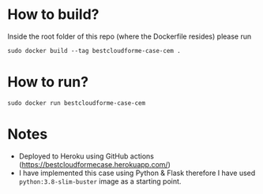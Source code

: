 # How to build?
Inside the root folder of this repo (where the Dockerfile resides) please run
```
sudo docker build --tag bestcloudforme-case-cem .
```

# How to run?
```
sudo docker run bestcloudforme-case-cem
```

# Notes
- Deployed to Heroku using GitHub actions (https://bestcloudformecase.herokuapp.com/)
- I have implemented this case using Python & Flask therefore I have used ```python:3.8-slim-buster``` image as a starting point.
